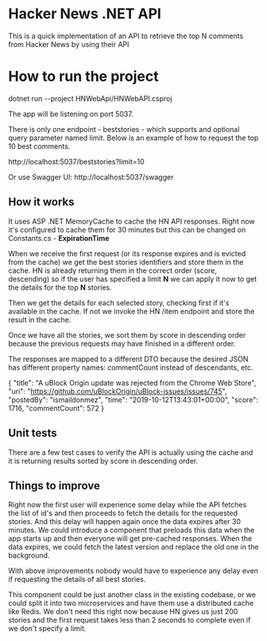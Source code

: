 # Hacker News .NET API

This is a quick implementation of an API to retrieve the top N comments from Hacker News by using their API

# How to run the project

dotnet run --project HNWebApi/HNWebAPI.csproj

The app will be listening on port 5037.

There is only one endpoint - beststories - which supports and optional query parameter named limit. Below is an example of how to request the top 10 best comments.

http://localhost:5037/beststories?limit=10

Or use Swagger UI:
http://localhost:5037/swagger

## How it works

It uses ASP .NET MemoryCache to cache the HN API responses. Right now it's configured to cache them for 30 minutes but this can be changed on Constants.cs - **ExpirationTime**

When we receive the first request (or its response expires and is evicted from the cache) we get the best stories identifiers and store them in the cache. HN is already returning them in the correct order (score, descending) so if the user has specified a limit **N** we can apply it now to get the details for the top **N** stories.

Then we get the details for each selected story, checking first if it's available in the cache. If not we invoke the HN /item endpoint and store the result in the cache.

Once we have all the stories, we sort them by score in descending order because the previous requests may have finished in a different order.

The responses are mapped to a different DTO because the desired JSON has different property names: commentCount instead of descendants, etc.

{
"title": "A uBlock Origin update was rejected from the Chrome Web Store",
"uri": "https://github.com/uBlockOrigin/uBlock-issues/issues/745",
"postedBy": "ismaildonmez",
"time": "2019-10-12T13:43:01+00:00",
"score": 1716,
"commentCount": 572
}

## Unit tests

There are a few test cases to verify the API is actually using the cache and it is returning results sorted by score in descending order.

## Things to improve

Right now the first user will experience some delay while the API fetches the list of id's and then proceeds to fetch the details for the requested stories. And this delay will happen again once the data expires after 30 minutes.
We could introduce a component that preloads this data when the app starts up and then everyone will get pre-cached responses.
When the data expires, we could fetch the latest version and replace the old one in the background.

With above improvements nobody would have to experience any delay even if requesting the details of all best stories.

This component could be just another class in the existing codebase, or we could split it into two microservices and have them use a distributed cache like Redis.  We don't need this right now because HN gives us just 200 stories and the first request takes less than 2 seconds to complete even if we don't specify a limit.